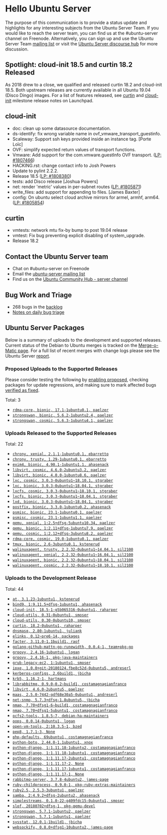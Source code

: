 # Hello Ubuntu Server

The purpose of this communication is to provide a status update and
highlights for any interesting subjects from the Ubuntu Server Team. If
you would like to reach the server team, you can find us at
the #ubuntu-server channel on Freenode. Alternatively, you can sign up
and use the Ubuntu Server Team [mailing list](https://lists.ubuntu.com/mailman/listinfo/ubuntu-server) or visit the
[Ubuntu Server discourse hub](https://discourse.ubuntu.com/c/server) for more
discussion.

## Spotlight: cloud-init 18.5 and curtin 18.2 Released
As 2018 drew to a close, we qualified and released curtin 18.2 and
cloud-init 18.5. Both upstream releases are currently available in all
Ubuntu 19.04 (Disco Dingo) images. For a list of features released, see
[curtin](https://launchpad.net/curtin/trunk/18.2) and [cloud-init](https://launchpad.net/cloud-init/trunk/18.5) milestone release notes on Launchpad.

## cloud-init

- doc: clean up some datasource documentation.
- ds-identify: fix wrong variable name in ovf_vmware_transport_guestinfo.
- Scaleway: Support ssh keys provided inside an instance tag. [Porte Loïc]
- OVF: simplify expected return values of transport functions.
- Vmware: Add support for the com.vmware.guestInfo OVF transport.
  ([LP: #1807466](https://bugs.launchpad.net/bugs/1807466))
- HACKING.rst: change contact info to Josh Powers
- Update to pylint 2.2.2.
- Release 18.5 ([LP: #1808380](https://bugs.launchpad.net/bugs/1808380))
- tests: add Disco release [Joshua Powers]
- net: render 'metric' values in per-subnet routes
  ([LP: #1805871](https://bugs.launchpad.net/bugs/1805871))
- write_files: add support for appending to files. [James Baxter]
- config: On ubuntu select cloud archive mirrors for armel, armhf, arm64.
  ([LP: #1805854](https://bugs.launchpad.net/bugs/1805854))

## curtin

- vmtests: network mtu fix-by bump to post 19.04 release
- vmtest: Fix bug preventing explicit disabling of system_upgrade.
- Release 18.2


## Contact the Ubuntu Server team

- Chat on #ubuntu-server on Freenode
- Email the [ubuntu-server mailing list](https://lists.ubuntu.com/mailman/listinfo/ubuntu-server)
- Find us on the [Ubuntu Community Hub - server channel](https://discourse.ubuntu.com/c/server)

## Bug Work and Triage

- 268 bugs in the [backlog]('https://bugs.launchpad.net/~ubuntu-server/+subscribedbugs)
- [Notes on daily bug triage](https://wiki.ubuntu.com/ServerTeam/KnowledgeBase#Bug_Triage)

## Ubuntu Server Packages

Below is a summary of uploads to the development and supported
releases. Current status of the Debian to Ubuntu merges is tracked on
the [Merge-o-Matic page](https://merges.ubuntu.com/main.html). For a
full list of recent merges with change logs please see the Ubuntu
Server [report](http://reqorts.qa.ubuntu.com/reports/ubuntu-server/merges.html).

### Proposed Uploads to the Supported Releases

Please consider testing the following by [enabling proposed](https://wiki.ubuntu.com/Testing/EnableProposed), checking packages for update regressions, and making sure to mark affected bugs [verified as fixed](https://wiki.ubuntu.com/StableReleaseUpdates#Verification).

Total: 3

- [`rdma-core, bionic, 17.1-1ubuntu0.1, paelzer`](https://launchpad.net/ubuntu/+source/rdma-core/17.1-1ubuntu0.1)
- [`strongswan, bionic, 5.6.2-1ubuntu2.4, paelzer`](https://launchpad.net/ubuntu/+source/strongswan/5.6.2-1ubuntu2.4)
- [`strongswan, cosmic, 5.6.3-1ubuntu4.1, paelzer`](https://launchpad.net/ubuntu/+source/strongswan/5.6.3-1ubuntu4.1)

### Uploads Released to the Supported Releases

Total: 22

- [`chrony, xenial, 2.1.1-1ubuntu0.1, ebarretto`](https://launchpad.net/ubuntu/+source/chrony/2.1.1-1ubuntu0.1)
- [`chrony, trusty, 1.29-1ubuntu0.1, ebarretto`](https://launchpad.net/ubuntu/+source/chrony/1.29-1ubuntu0.1)
- [`exim4, bionic, 4.90.1-1ubuntu1.1, ahasenack`](https://launchpad.net/ubuntu/+source/exim4/4.90.1-1ubuntu1.1)
- [`libvirt, cosmic, 4.6.0-2ubuntu3.2, paelzer`](https://launchpad.net/ubuntu/+source/libvirt/4.6.0-2ubuntu3.2)
- [`libvirt, bionic, 4.0.0-1ubuntu8.6, paelzer`](https://launchpad.net/ubuntu/+source/libvirt/4.0.0-1ubuntu8.6)
- [`lxc, cosmic, 3.0.3-0ubuntu1~18.10.1, stgraber`](https://launchpad.net/ubuntu/+source/lxc/3.0.3-0ubuntu1~18.10.1)
- [`lxc, bionic, 3.0.3-0ubuntu1~18.04.1, stgraber`](https://launchpad.net/ubuntu/+source/lxc/3.0.3-0ubuntu1~18.04.1)
- [`lxcfs, cosmic, 3.0.3-0ubuntu1~18.10.1, stgraber`](https://launchpad.net/ubuntu/+source/lxcfs/3.0.3-0ubuntu1~18.10.1)
- [`lxcfs, bionic, 3.0.3-0ubuntu1~18.04.1, stgraber`](https://launchpad.net/ubuntu/+source/lxcfs/3.0.3-0ubuntu1~18.04.1)
- [`lxd, bionic, 3.0.3-0ubuntu1~18.04.1, stgraber`](https://launchpad.net/ubuntu/+source/lxd/3.0.3-0ubuntu1~18.04.1)
- [`postfix, bionic, 3.3.0-1ubuntu0.2, ahasenack`](https://launchpad.net/ubuntu/+source/postfix/3.3.0-1ubuntu0.2)
- [`psmisc, bionic, 23.1-1ubuntu0.1, paelzer`](https://launchpad.net/ubuntu/+source/psmisc/23.1-1ubuntu0.1)
- [`psmisc, cosmic, 23.1-1ubuntu1.1, paelzer`](https://launchpad.net/ubuntu/+source/psmisc/23.1-1ubuntu1.1)
- [`qemu, xenial, 1:2.5+dfsg-5ubuntu10.34, paelzer`](https://launchpad.net/ubuntu/+source/qemu/1:2.5+dfsg-5ubuntu10.34)
- [`qemu, bionic, 1:2.11+dfsg-1ubuntu7.9, paelzer`](https://launchpad.net/ubuntu/+source/qemu/1:2.11+dfsg-1ubuntu7.9)
- [`qemu, cosmic, 1:2.12+dfsg-3ubuntu8.2, paelzer`](https://launchpad.net/ubuntu/+source/qemu/1:2.12+dfsg-3ubuntu8.2)
- [`rdma-core, cosmic, 19.0-1ubuntu0.1, paelzer`](https://launchpad.net/ubuntu/+source/rdma-core/19.0-1ubuntu0.1)
- [`tmux, bionic, 2.6-3ubuntu0.1, kstenerud`](https://launchpad.net/ubuntu/+source/tmux/2.6-3ubuntu0.1)
- [`walinuxagent, trusty, 2.2.32-0ubuntu1~14.04.1, sil2100`](https://launchpad.net/ubuntu/+source/walinuxagent/2.2.32-0ubuntu1~14.04.1)
- [`walinuxagent, xenial, 2.2.32-0ubuntu1~16.04.1, sil2100`](https://launchpad.net/ubuntu/+source/walinuxagent/2.2.32-0ubuntu1~16.04.1)
- [`walinuxagent, bionic, 2.2.32-0ubuntu1~18.04.1, sil2100`](https://launchpad.net/ubuntu/+source/walinuxagent/2.2.32-0ubuntu1~18.04.1)
- [`walinuxagent, cosmic, 2.2.32-0ubuntu1~18.10.1, sil2100`](https://launchpad.net/ubuntu/+source/walinuxagent/2.2.32-0ubuntu1~18.10.1)

### Uploads to the Development Release

Total: 44

- [`at, 3.1.23-1ubuntu1, kstenerud`](https://launchpad.net/ubuntu/+source/at/3.1.23-1ubuntu1)
- [`bind9, 1:9.11.5+dfsg-1ubuntu1, ahasenack`](https://launchpad.net/ubuntu/+source/bind9/1:9.11.5+dfsg-1ubuntu1)
- [`cloud-init, 18.5-1-g5b065316-0ubuntu1, raharper`](https://launchpad.net/ubuntu/+source/cloud-init/18.5-1-g5b065316-0ubuntu1)
- [`cloud-utils, 0.31-0ubuntu1, smoser`](https://launchpad.net/ubuntu/+source/cloud-utils/0.31-0ubuntu1)
- [`cloud-utils, 0.30-0ubuntu10, smoser`](https://launchpad.net/ubuntu/+source/cloud-utils/0.30-0ubuntu10)
- [`curtin, 18.2-0ubuntu1, raharper`](https://launchpad.net/ubuntu/+source/curtin/18.2-0ubuntu1)
- [`dnsmasq, 2.80-1ubuntu1, juliank`](https://launchpad.net/ubuntu/+source/dnsmasq/2.80-1ubuntu1)
- [`elinks, 0.12~pre6-14, packages`](https://launchpad.net/ubuntu/+source/elinks/0.12~pre6-14)
- [`facter, 3.11.0-1.1build1, raof`](https://launchpad.net/ubuntu/+source/facter/3.11.0-1.1build1)
- [`golang-github-mattn-go-runewidth, 0.0.4-1, team+pkg-go`](https://launchpad.net/ubuntu/+source/golang-github-mattn-go-runewidth/0.0.4-1)
- [`groovy, 2.4.16-1ubuntu1, logan`](https://launchpad.net/ubuntu/+source/groovy/2.4.16-1ubuntu1)
- [`groovy, 2.4.16-1, pkg-java-maintainers`](https://launchpad.net/ubuntu/+source/groovy/2.4.16-1)
- [`grub-legacy-ec2, 1:1ubuntu1, smoser`](https://launchpad.net/ubuntu/+source/grub-legacy-ec2/1:1ubuntu1)
- [`ipxe, 1.0.0+git-20180124.fbe8c52d-0ubuntu5, andreserl`](https://launchpad.net/ubuntu/+source/ipxe/1.0.0+git-20180124.fbe8c52d-0ubuntu5)
- [`kerberos-configs, 2.6build1, jbicha`](https://launchpad.net/ubuntu/+source/kerberos-configs/2.6build1)
- [`krb5, 1.16.2-1, hartmans`](https://launchpad.net/ubuntu/+source/krb5/1.16.2-1)
- [`librabbitmq, 0.9.0-0.2~build1, costamagnagianfranco`](https://launchpad.net/ubuntu/+source/librabbitmq/0.9.0-0.2~build1)
- [`libvirt, 4.6.0-2ubuntu5, paelzer`](https://launchpad.net/ubuntu/+source/libvirt/4.6.0-2ubuntu5)
- [`maas, 2.5.0-7442-gdf68e30a5-0ubuntu1, andreserl`](https://launchpad.net/ubuntu/+source/maas/2.5.0-7442-gdf68e30a5-0ubuntu1)
- [`net-snmp, 5.7.3+dfsg-1.8ubuntu5, jbicha`](https://launchpad.net/ubuntu/+source/net-snmp/5.7.3+dfsg-1.8ubuntu5)
- [`nmap, 7.70+dfsg1-6~build1, costamagnagianfranco`](https://launchpad.net/ubuntu/+source/nmap/7.70+dfsg1-6~build1)
- [`nmap, 7.70+dfsg1-5ubuntu1, costamagnagianfranco`](https://launchpad.net/ubuntu/+source/nmap/7.70+dfsg1-5ubuntu1)
- [`ocfs2-tools, 1.8.5-7, debian-ha-maintainers`](https://launchpad.net/ubuntu/+source/ocfs2-tools/1.8.5-7)
- [`oops, 0.0.14-0ubuntu1, logan`](https://launchpad.net/ubuntu/+source/oops/0.0.14-0ubuntu1)
- [`open-vm-tools, 2:10.3.5-1, bzed`](https://launchpad.net/ubuntu/+source/open-vm-tools/2:10.3.5-1)
- [`pep8, 1.7.1-3, None`](https://launchpad.net/ubuntu/+source/pep8/1.7.1-3)
- [`php-defaults, 69ubuntu1, costamagnagianfranco`](https://launchpad.net/ubuntu/+source/php-defaults/69ubuntu1)
- [`python-boto, 2.44.0-1.1ubuntu1, xnox`](https://launchpad.net/ubuntu/+source/python-boto/2.44.0-1.1ubuntu1)
- [`python-django, 1:1.11.18-1ubuntu2, costamagnagianfranco`](https://launchpad.net/ubuntu/+source/python-django/1:1.11.18-1ubuntu2)
- [`python-django, 1:1.11.18-1ubuntu1, costamagnagianfranco`](https://launchpad.net/ubuntu/+source/python-django/1:1.11.18-1ubuntu1)
- [`python-django, 1:1.11.17-2ubuntu1, costamagnagianfranco`](https://launchpad.net/ubuntu/+source/python-django/1:1.11.17-2ubuntu1)
- [`python-django, 1:1.11.17-2, None`](https://launchpad.net/ubuntu/+source/python-django/1:1.11.17-2)
- [`python-django, 1:1.11.17-1ubuntu1, costamagnagianfranco`](https://launchpad.net/ubuntu/+source/python-django/1:1.11.17-1ubuntu1)
- [`python-django, 1:1.11.17-1, None`](https://launchpad.net/ubuntu/+source/python-django/1:1.11.17-1)
- [`rabbitmq-server, 3.7.8-4ubuntu2, james-page`](https://launchpad.net/ubuntu/+source/rabbitmq-server/3.7.8-4ubuntu2)
- [`ruby-childprocess, 0.9.0-1, pkg-ruby-extras-maintainers`](https://launchpad.net/ubuntu/+source/ruby-childprocess/0.9.0-1)
- [`ruby2.5, 2.5.3-3ubuntu1, paelzer`](https://launchpad.net/ubuntu/+source/ruby2.5/2.5.3-3ubuntu1)
- [`samba, 2:4.9.2+dfsg-2ubuntu2, ahasenack`](https://launchpad.net/ubuntu/+source/samba/2:4.9.2+dfsg-2ubuntu2)
- [`simplestreams, 0.1.0-22-g409fdc15-0ubuntu1, smoser`](https://launchpad.net/ubuntu/+source/simplestreams/0.1.0-22-g409fdc15-0ubuntu1)
- [`slof, 20180702+dfsg-1, pkg-qemu-devel`](https://launchpad.net/ubuntu/+source/slof/20180702+dfsg-1)
- [`strongswan, 5.7.1-1ubuntu2, paelzer`](https://launchpad.net/ubuntu/+source/strongswan/5.7.1-1ubuntu2)
- [`strongswan, 5.7.1-1ubuntu1, paelzer`](https://launchpad.net/ubuntu/+source/strongswan/5.7.1-1ubuntu1)
- [`sysstat, 12.0.1-1build1, jbicha`](https://launchpad.net/ubuntu/+source/sysstat/12.0.1-1build1)
- [`websockify, 0.8.0+dfsg1-10ubuntu2, james-page`](https://launchpad.net/ubuntu/+source/websockify/0.8.0+dfsg1-10ubuntu2)
